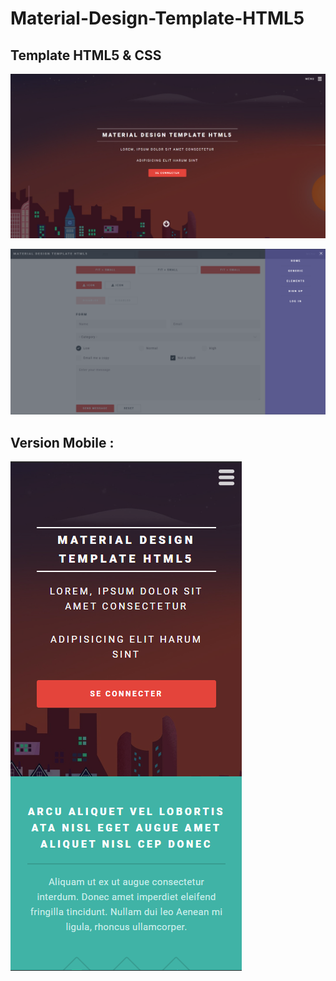 # Material-Design-Template-HTML5
## Template HTML5 &amp; CSS

![screenshot1](screenshot1.png)

![screenshot2](screenshot2.png)

## Version Mobile :

![screenshot3](screenshot3.png)
